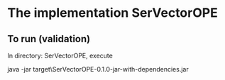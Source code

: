# The implementation SerVectorOPE

## To run (validation)

In directory: SerVectorOPE, execute

java -jar target\SerVectorOPE-0.1.0-jar-with-dependencies.jar
